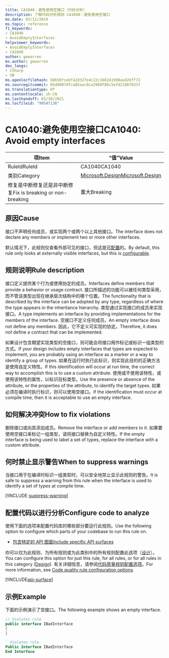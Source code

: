 ```yaml
---
title: CA1040：避免使用空接口（代码分析）
description: 了解代码分析规则 CA1040：避免使用空接口
ms.date: 03/11/2019
ms.topic: reference
f1_keywords:
- CA1040
- AvoidEmptyInterfaces
helpviewer_keywords:
- AvoidEmptyInterfaces
- CA1040
author: gewarren
ms.author: gewarren
dev_langs:
- CSharp
- VB
ms.openlocfilehash: b8b50fce6f42d327e4c22c168241998aad26ff72
ms.sourcegitcommit: 05d0087dfca85aac9ca2960f86c5efd218bf833f
ms.translationtype: HT
ms.contentlocale: zh-CN
ms.lasthandoff: 03/30/2021
ms.locfileid: "99547136"
---
```

# <a name="ca1040-avoid-empty-interfaces"></a><span data-ttu-id="a5e03-103">CA1040:避免使用空接口</span><span class="sxs-lookup"><span data-stu-id="a5e03-103">CA1040: Avoid empty interfaces</span></span>

| <span data-ttu-id="a5e03-104">项</span><span class="sxs-lookup"><span data-stu-id="a5e03-104">Item</span></span>                                     | <span data-ttu-id="a5e03-105">“值”</span><span class="sxs-lookup"><span data-stu-id="a5e03-105">Value</span></span>            |
|------------------------------------------|------------------|
| <span data-ttu-id="a5e03-106">RuleId</span><span class="sxs-lookup"><span data-stu-id="a5e03-106">RuleId</span></span>                                   | <span data-ttu-id="a5e03-107">CA1040</span><span class="sxs-lookup"><span data-stu-id="a5e03-107">CA1040</span></span>           |
| <span data-ttu-id="a5e03-108">类别</span><span class="sxs-lookup"><span data-stu-id="a5e03-108">Category</span></span>                                 | [<span data-ttu-id="a5e03-109">Microsoft.Design</span><span class="sxs-lookup"><span data-stu-id="a5e03-109">Microsoft.Design</span></span>](design-warnings.md) |
| <span data-ttu-id="a5e03-110">修复是中断修复还是非中断修复</span><span class="sxs-lookup"><span data-stu-id="a5e03-110">Fix is breaking or non-breaking</span></span> | <span data-ttu-id="a5e03-111">重大</span><span class="sxs-lookup"><span data-stu-id="a5e03-111">Breaking</span></span>         |

## <a name="cause"></a><span data-ttu-id="a5e03-112">原因</span><span class="sxs-lookup"><span data-stu-id="a5e03-112">Cause</span></span>

<span data-ttu-id="a5e03-113">接口不声明任何成员，或实现两个或两个以上其他接口。</span><span class="sxs-lookup"><span data-stu-id="a5e03-113">The interface does not declare any members or implement two or more other interfaces.</span></span>

<span data-ttu-id="a5e03-114">默认情况下，此规则仅查看外部可见的接口，但这是[可配置](#configure-code-to-analyze)的。</span><span class="sxs-lookup"><span data-stu-id="a5e03-114">By default, this rule only looks at externally visible interfaces, but this is [configurable](#configure-code-to-analyze).</span></span>

## <a name="rule-description"></a><span data-ttu-id="a5e03-115">规则说明</span><span class="sxs-lookup"><span data-stu-id="a5e03-115">Rule description</span></span>

<span data-ttu-id="a5e03-116">接口定义提供某个行为或使用协定的成员。</span><span class="sxs-lookup"><span data-stu-id="a5e03-116">Interfaces define members that provide a behavior or usage contract.</span></span> <span data-ttu-id="a5e03-117">接口所描述的功能可以被任何类型采用，而不管该类型出现在继承层次结构中的哪个位置。</span><span class="sxs-lookup"><span data-stu-id="a5e03-117">The functionality that is described by the interface can be adopted by any type, regardless of where the type appears in the inheritance hierarchy.</span></span> <span data-ttu-id="a5e03-118">类型通过实现接口的成员来实现接口。</span><span class="sxs-lookup"><span data-stu-id="a5e03-118">A type implements an interface by providing implementations for the members of the interface.</span></span> <span data-ttu-id="a5e03-119">空接口不定义任何成员。</span><span class="sxs-lookup"><span data-stu-id="a5e03-119">An empty interface does not define any members.</span></span> <span data-ttu-id="a5e03-120">因此，它不定义可实现的协定。</span><span class="sxs-lookup"><span data-stu-id="a5e03-120">Therefore, it does not define a contract that can be implemented.</span></span>

<span data-ttu-id="a5e03-121">如果设计包含期望实现类型的空接口，则可能会将接口用作标记或标识一组类型的方式。</span><span class="sxs-lookup"><span data-stu-id="a5e03-121">If your design includes empty interfaces that types are expected to implement, you are probably using an interface as a marker or a way to identify a group of types.</span></span> <span data-ttu-id="a5e03-122">如果在运行时执行此标识，则实现此目的的正确方法是使用自定义特性。</span><span class="sxs-lookup"><span data-stu-id="a5e03-122">If this identification will occur at run time, the correct way to accomplish this is to use a custom attribute.</span></span> <span data-ttu-id="a5e03-123">使用或不使用该特性，或使用该特性的属性，以标识目标类型。</span><span class="sxs-lookup"><span data-stu-id="a5e03-123">Use the presence or absence of the attribute, or the properties of the attribute, to identify the target types.</span></span> <span data-ttu-id="a5e03-124">如果必须在编译时执行标识，则可以使用空接口。</span><span class="sxs-lookup"><span data-stu-id="a5e03-124">If the identification must occur at compile time, then it is acceptable to use an empty interface.</span></span>

## <a name="how-to-fix-violations"></a><span data-ttu-id="a5e03-125">如何解决冲突</span><span class="sxs-lookup"><span data-stu-id="a5e03-125">How to fix violations</span></span>

<span data-ttu-id="a5e03-126">删除接口或向其添加成员。</span><span class="sxs-lookup"><span data-stu-id="a5e03-126">Remove the interface or add members to it.</span></span> <span data-ttu-id="a5e03-127">如果要使用空接口来标记一组类型，请将接口替换为自定义特性。</span><span class="sxs-lookup"><span data-stu-id="a5e03-127">If the empty interface is being used to label a set of types, replace the interface with a custom attribute.</span></span>

## <a name="when-to-suppress-warnings"></a><span data-ttu-id="a5e03-128">何时禁止显示警告</span><span class="sxs-lookup"><span data-stu-id="a5e03-128">When to suppress warnings</span></span>

<span data-ttu-id="a5e03-129">当接口用于在编译时标识一组类型时，可以安全地禁止显示此规则的警告。</span><span class="sxs-lookup"><span data-stu-id="a5e03-129">It is safe to suppress a warning from this rule when the interface is used to identify a set of types at compile time.</span></span>

[!INCLUDE [suppress-warning](../../../../includes/code-analysis/suppress-warning.md)]

## <a name="configure-code-to-analyze"></a><span data-ttu-id="a5e03-130">配置代码以进行分析</span><span class="sxs-lookup"><span data-stu-id="a5e03-130">Configure code to analyze</span></span>

<span data-ttu-id="a5e03-131">使用下面的选项来配置代码库的哪些部分要运行此规则。</span><span class="sxs-lookup"><span data-stu-id="a5e03-131">Use the following option to configure which parts of your codebase to run this rule on.</span></span>

- [<span data-ttu-id="a5e03-132">包含特定的 API 图面</span><span class="sxs-lookup"><span data-stu-id="a5e03-132">Include specific API surfaces</span></span>](#include-specific-api-surfaces)

<span data-ttu-id="a5e03-133">你可以仅为此规则、为所有规则或为此类别中的所有规则配置此选项（[设计](design-warnings.md)）。</span><span class="sxs-lookup"><span data-stu-id="a5e03-133">You can configure this option for just this rule, for all rules, or for all rules in this category ([Design](design-warnings.md)).</span></span> <span data-ttu-id="a5e03-134">有关详细信息，请参阅[代码质量规则配置选项](../code-quality-rule-options.md)。</span><span class="sxs-lookup"><span data-stu-id="a5e03-134">For more information, see [Code quality rule configuration options](../code-quality-rule-options.md).</span></span>

[!INCLUDE[api-surface](~/includes/code-analysis/api-surface.md)]

## <a name="example"></a><span data-ttu-id="a5e03-135">示例</span><span class="sxs-lookup"><span data-stu-id="a5e03-135">Example</span></span>

<span data-ttu-id="a5e03-136">下面的示例演示了空接口。</span><span class="sxs-lookup"><span data-stu-id="a5e03-136">The following example shows an empty interface.</span></span>

```csharp
// Violates rule
public interface IBadInterface
{
}
```

```vb
' Violates rule
Public Interface IBadInterface
End Interface
```
